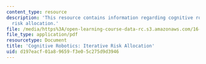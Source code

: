 ```yaml
---
content_type: resource
description: 'This resource contains information regarding cognitive robotics: Iterative
  risk allocation.'
file: /media/https%3A/open-learning-course-data-rc.s3.amazonaws.com/16-412j-cognitive-robotics-spring-2016/d197eacf01a89659f3e05c275d9d3946_MIT16_412JS16_RR2.pdf
file_type: application/pdf
resourcetype: Document
title: 'Cognitive Robotics: Iterative Risk Allocation'
uid: d197eacf-01a8-9659-f3e0-5c275d9d3946
---
```

